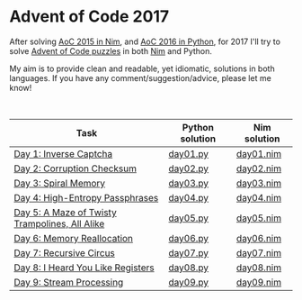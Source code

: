 # Advent of Code 2017

After solving [AoC 2015 in Nim](https://github.com/narimiran/advent_of_code_2015), and [AoC 2016 in Python](https://github.com/narimiran/advent_of_code_2016), for 2017 I'll try to solve [Advent of Code puzzles](http://adventofcode.com/2017/) in both [Nim](https://nim-lang.org/) and Python.

My aim is to provide clean and readable, yet idiomatic, solutions in both languages. If you have any comment/suggestion/advice, please let me know!

&nbsp;

Task | Python solution | Nim solution
--- | --- | ---
[Day 1: Inverse Captcha](http://adventofcode.com/2017/day/1) | [day01.py](python/day01.py) | [day01.nim](nim/day01.nim)
[Day 2: Corruption Checksum](http://adventofcode.com/2017/day/2) | [day02.py](python/day02.py) | [day02.nim](nim/day02.nim)
[Day 3: Spiral Memory](http://adventofcode.com/2017/day/3) | [day03.py](python/day03.py) | [day03.nim](nim/day03.nim)
[Day 4: High-Entropy Passphrases](http://adventofcode.com/2017/day/4) | [day04.py](python/day04.py) | [day04.nim](nim/day04.nim)
[Day 5: A Maze of Twisty Trampolines, All Alike](http://adventofcode.com/2017/day/5) | [day05.py](python/day05.py) | [day05.nim](nim/day05.nim)
[Day 6: Memory Reallocation](http://adventofcode.com/2017/day/6) | [day06.py](python/day06.py) | [day06.nim](nim/day06.nim)
[Day 7: Recursive Circus](http://adventofcode.com/2017/day/7) | [day07.py](python/day07.py) | [day07.nim](nim/day07.nim)
[Day 8: I Heard You Like Registers](http://adventofcode.com/2017/day/8) | [day08.py](python/day08.py) | [day08.nim](nim/day08.nim)
[Day 9: Stream Processing](http://adventofcode.com/2017/day/9) | [day09.py](python/day09.py) | [day09.nim](nim/day09.nim)
